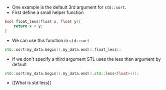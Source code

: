 - One example is the default 3rd argument for `std::sort`.
- First define a small helper function 
```C++
bool float_less(float x, float y){
	return x < y;
}
```
- We can use this function in `std::sort`
```c++
std::sort(my_data.begin(),my_data.end(),float_less);
```
- If we don't specify a third argument STL uses the less than argument by default
```C++
std::sort(my_data.begin(),my_data.end(),std::less<float>());
```
- [[What is std less]]
